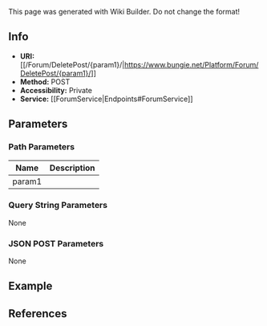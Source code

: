 <span class="wiki-builder">This page was generated with Wiki Builder. Do not change the format!</span>

## Info

* **URI:** [[/Forum/DeletePost/{param1}/|https://www.bungie.net/Platform/Forum/DeletePost/{param1}/]]
* **Method:** POST
* **Accessibility:** Private
* **Service:** [[ForumService|Endpoints#ForumService]]

## Parameters
### Path Parameters
Name | Description
---- | -----------
param1 | 

### Query String Parameters
None

### JSON POST Parameters
None

## Example


## References
